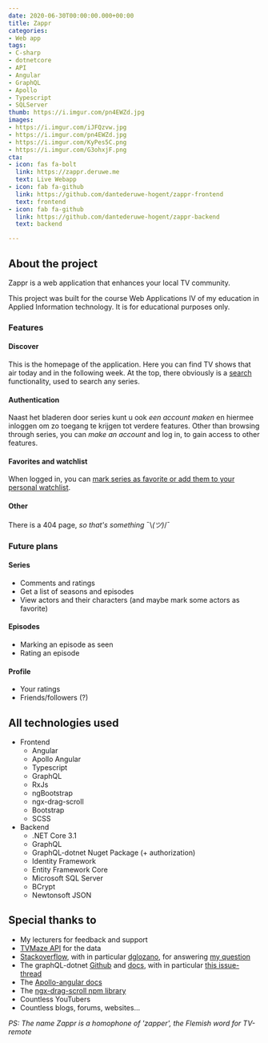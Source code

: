 ```yaml
---
date: 2020-06-30T00:00:00.000+00:00
title: Zappr
categories:
- Web app
tags:
- C-sharp
- dotnetcore
- API
- Angular
- GraphQL
- Apollo
- Typescript
- SQLServer
thumb: https://i.imgur.com/pn4EWZd.jpg
images:
- https://i.imgur.com/iJFQzvw.jpg
- https://i.imgur.com/pn4EWZd.jpg
- https://i.imgur.com/KyPes5C.png
- https://i.imgur.com/G3ohxjF.png
cta:
- icon: fas fa-bolt
  link: https://zappr.deruwe.me
  text: Live Webapp
- icon: fab fa-github
  link: https://github.com/dantederuwe-hogent/zappr-frontend
  text: frontend
- icon: fab fa-github
  link: https://github.com/dantederuwe-hogent/zappr-backend
  text: backend

---
```

## About the project

Zappr is a web application that enhances your local TV community.

This project was built for the course Web Applications IV of my education in Applied Information technology. It is for educational purposes only.

### Features

#### Discover

This is the homepage of the application. Here you can find TV shows that air today and in the following week. At the top, there obviously is a [search](https://i.imgur.com/bM3w0zb.jpg) functionality, used to search any series.

#### Authentication

Naast het bladeren door series kunt u ook _een account maken_ en hiermee inloggen om zo toegang te krijgen tot verdere features. Other than browsing through series, you can _make an account_ and log in, to gain access to other features.

#### Favorites and watchlist

When logged in, you can [mark series as favorite or add them to your personal watchlist](https://i.imgur.com/egoTu7E.png).

#### Other

There is a 404 page, _so that's something_ ¯\\_(ツ)_/¯

### Future plans

#### Series

* Comments and ratings
* Get a list of seasons and episodes
* View actors and their characters (and maybe mark some actors as favorite)

#### Episodes

* Marking an episode as seen
* Rating an episode

#### Profile

* Your ratings
* Friends/followers (?)

## All technologies used

* Frontend
  * Angular
  * Apollo Angular
  * Typescript
  * GraphQL
  * RxJs
  * ngBootstrap
  * ngx-drag-scroll
  * Bootstrap
  * SCSS
* Backend
  * .NET Core 3.1
  * GraphQL
  * GraphQL-dotnet Nuget Package (+ authorization)
  * Identity Framework
  * Entity Framework Core
  * Microsoft SQL Server
  * BCrypt
  * Newtonsoft JSON

## Special thanks to

* My lecturers for feedback and support
* [TVMaze API](https://www.tvmaze.com/api) for the data
* [Stackoverflow](https://stackoverflow.com/), with in particular [dglozano](https://stackoverflow.com/users/10648865/dglozano), for answering [my question](https://stackoverflow.com/questions/60832540/ef-core-multiple-many-to-many-relationships-between-the-same-entities)
* The graphQL-dotnet [Github](https://github.com/graphql-dotnet/graphql-dotnet) and [docs](https://graphql-dotnet.github.io/), with in particular [this issue-thread](https://github.com/graphql-dotnet/authorization/issues/63#issuecomment-553877731)
* The [Apollo-angular docs](https://www.apollographql.com/docs/angular/)
* The [ngx-drag-scroll npm library](https://ngx-drag-scroll.fanjin.io/)
* Countless YouTubers
* Countless blogs, forums, websites...

_PS: The name Zappr is a homophone of 'zapper', the Flemish word for TV-remote_